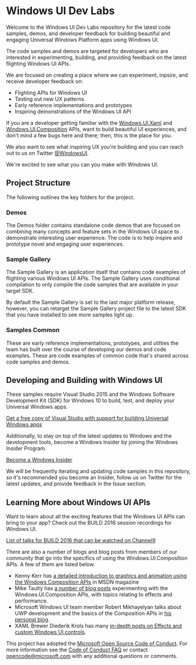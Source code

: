  # Windows UI Dev Labs
Welcome to the Windows UI Dev Labs repository for the latest code samples, demos, and developer feedback for building beautiful and engaging Universal Windows Platform apps using Windows UI.

The code samples and demos are targeted for developers who are interested in experimenting, building, and providing feedback on the latest flighting Windows UI APIs. 

We are focused on creating a place where we can experiment, inpsire, and receive developer feedback on:
- Flighting APIs for Windows UI
- Testing out new UX patterns
- Early reference implementations and prototypes
- Inspiring demonstrations of the Windows UI API  

If you are a developer getting familiar with the [Windows.UI.Xaml](https://msdn.microsoft.com/en-us/library/windows/apps/windows.ui.xaml.aspx) and [Windows.UI.Composition](https://msdn.microsoft.com/en-us/library/windows/apps/windows.ui.composition.aspx) APIs, want to build beautiful UI experiences, and don't mind a few bugs here and there; then, this is the place for you. 

We also want to see what inspiring UX you're building and you can reach out to us on Twitter [@WindowsUI](https://twitter.com/windowsui).

We're excited to see what you can you make with Windows UI.

## Project Structure
The following outlines the key folders for the project.

### Demos
The Demos folder contains standalone code demos that are focused on combining many concepts and feature sets in the Windows UI space to demonstrate interesting user experience. The code is to help inspire and prototype novel and engaging user experiences.

### Sample Gallery
The Sample Gallery is an application itself that contains code examples of flighting various Windows UI APIs. The Sample Gallery uses conditional compilation to only compile the code samples that are available in your target SDK.

By default the Sample Gallery is set to the last major platform release, however, you can retarget the Sample Gallery project file to the latest SDK that you have installed to see more samples light up.

### Samples Common
These are early reference implementations, prototypes, and utilties the team has built over the course of developing our demos and code examples. These are code examples of common code that's shared across code samples and demos.

## Developing and Building with Windows UI
These samples require Visual Studio 2015 and the Windows Software Development Kit (SDK) for Windows 10 to build, test, and deploy your Universal Windows apps. 

[Get a free copy of Visual Studio with support for building Universal Windows apps](http://go.microsoft.com/fwlink/?LinkID=280676)

Additionally, to stay on top of the latest updates to Windows and the development tools, become a Windows Insider by joining the Windows Insider Program.

[Become a Windows Insider](https://insider.windows.com/)

We will be frequently iterating and updating code samples in this repository, so it's recommended you become an Insider, follow us on Twitter for the latest updates, and provide feedback in the Issue section. 

## Learning More about Windows UI APIs
Want to learn about all the exciting features that the Windows UI APIs can bring to your app? Check out the BUILD 2016 session recordings for Windows UI.

[List of talks for BUILD 2016 that can be watched on Channel9](https://github.com/Microsoft/WindowsUIDevLabs/wiki/Windows-UI-Newsletter---Volume-1#build-sessions)

There are also a number of blogs and blog posts from members of our community that go into the specifics of using the Windows.UI.Composition APIs. A few of them are listed below.
- Kenny Kerr has [a detailed introduction to graphics and animation using the Windows Composition APIs](https://msdn.microsoft.com/en-us/magazine/mt590968) in MSDN magazine
- Mike Taulty has [a number of blog posts](https://mtaulty.com/category/composition/) experimenting with the Windows.UI.Composition APIs, with topics relating to effects and performance.
- Microsoft Windows UI team member Robert Mikhayelyan talks about UWP development and the basics of the Composition APIs in [his personal blog](http://blog.robmikh.com/).
- XAML Brewer Diederik Krols has many [in-depth posts on Effects and custom Windows UI controls](https://xamlbrewer.wordpress.com/category/composition-api/).

This project has adopted the [Microsoft Open Source Code of Conduct](https://opensource.microsoft.com/codeofconduct/). For more information see the [Code of Conduct FAQ](https://opensource.microsoft.com/codeofconduct/faq/) or contact [opencode@microsoft.com](mailto:opencode@microsoft.com) with any additional questions or comments.
